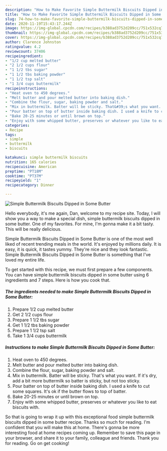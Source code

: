 ```yaml
---
description: "How to Make Favorite Simple Buttermilk Biscuits Dipped in Some Butter"
title: "How to Make Favorite Simple Buttermilk Biscuits Dipped in Some Butter"
slug: 74-how-to-make-favorite-simple-buttermilk-biscuits-dipped-in-some-butter
date: 2020-11-19T15:43:17.244Z
image: https://img-global.cpcdn.com/recipes/b388ad3752d209cc/751x532cq70/simple-buttermilk-biscuits-dipped-in-some-butter-recipe-main-photo.jpg
thumbnail: https://img-global.cpcdn.com/recipes/b388ad3752d209cc/751x532cq70/simple-buttermilk-biscuits-dipped-in-some-butter-recipe-main-photo.jpg
cover: https://img-global.cpcdn.com/recipes/b388ad3752d209cc/751x532cq70/simple-buttermilk-biscuits-dipped-in-some-butter-recipe-main-photo.jpg
author: Clarence Johnston
ratingvalue: 4.2
reviewcount: 37406
recipeingredient:
- "1/2 cup melted butter"
- "2 1/2 cups flour"
- "1 1/2 tbs sugar"
- "1 1/2 tbs baking powder"
- "1 1/2 tsp salt"
- "1 3/4 cups buttermilk"
recipeinstructions:
- "Heat oven to 450 degrees."
- "Melt butter and pour melted butter into baking dish."
- "Combine the flour, sugar, baking powder and salt."
- "Mix in buttermilk. Batter will be sticky. That&#39;s what you want. If it&#39;s dry, add a bit more buttermilk so batter is sticky, but not too sticky."
- "Pour batter on top of butter inside baking dish. I used a knife to cut some squares. It&#39;s ok if the butter flows to top of batter."
- "Bake 20-25 minutes or until brown on top."
- "Enjoy with some whipped butter, preserves or whatever you like to eat biscuits with."
categories:
- Recipe
tags:
- simple
- buttermilk
- biscuits

katakunci: simple buttermilk biscuits 
nutrition: 165 calories
recipecuisine: American
preptime: "PT18M"
cooktime: "PT37M"
recipeyield: "1"
recipecategory: Dinner

---
```



![Simple Buttermilk Biscuits Dipped in Some Butter](https://img-global.cpcdn.com/recipes/b388ad3752d209cc/751x532cq70/simple-buttermilk-biscuits-dipped-in-some-butter-recipe-main-photo.jpg)

Hello everybody, it's me again, Dan, welcome to my recipe site. Today, I will show you a way to make a special dish, simple buttermilk biscuits dipped in some butter. One of my favorites. For mine, I'm gonna make it a bit tasty. This will be really delicious.



Simple Buttermilk Biscuits Dipped in Some Butter is one of the most well liked of recent trending meals in the world. It's enjoyed by millions daily. It is easy, it is quick, it tastes yummy. They're nice and they look fantastic. Simple Buttermilk Biscuits Dipped in Some Butter is something that I've loved my entire life.


To get started with this recipe, we must first prepare a few components. You can have simple buttermilk biscuits dipped in some butter using 6 ingredients and 7 steps. Here is how you cook that.

<!--inarticleads1-->

##### The ingredients needed to make Simple Buttermilk Biscuits Dipped in Some Butter:

1. Prepare 1/2 cup melted butter
1. Get 2 1/2 cups flour
1. Prepare 1 1/2 tbs sugar
1. Get 1 1/2 tbs baking powder
1. Prepare 1 1/2 tsp salt
1. Take 1 3/4 cups buttermilk




<!--inarticleads2-->

##### Instructions to make Simple Buttermilk Biscuits Dipped in Some Butter:

1. Heat oven to 450 degrees.
1. Melt butter and pour melted butter into baking dish.
1. Combine the flour, sugar, baking powder and salt.
1. Mix in buttermilk. Batter will be sticky. That&#39;s what you want. If it&#39;s dry, add a bit more buttermilk so batter is sticky, but not too sticky.
1. Pour batter on top of butter inside baking dish. I used a knife to cut some squares. It&#39;s ok if the butter flows to top of batter.
1. Bake 20-25 minutes or until brown on top.
1. Enjoy with some whipped butter, preserves or whatever you like to eat biscuits with.




So that is going to wrap it up with this exceptional food simple buttermilk biscuits dipped in some butter recipe. Thanks so much for reading. I'm confident that you will make this at home. There's gonna be more interesting food at home recipes coming up. Remember to save this page in your browser, and share it to your family, colleague and friends. Thank you for reading. Go on get cooking!
